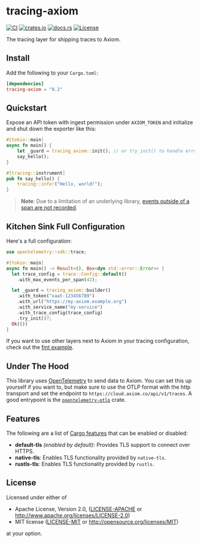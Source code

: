 # tracing-axiom

[![CI](https://github.com/axiomhq/tracing-axiom/workflows/CI/badge.svg)](https://github.com/axiomhq/tracing-axiom/actions?query=workflow%3ACI)
[![crates.io](https://img.shields.io/crates/v/tracing-axiom.svg)](https://crates.io/crates/tracing-axiom)
[![docs.rs](https://docs.rs/tracing-axiom/badge.svg)](https://docs.rs/tracing-axiom/)
[![License](https://img.shields.io/crates/l/tracing-axiom)](LICENSE-APACHE)

The tracing layer for shipping traces to Axiom.

## Install

Add the following to your `Cargo.toml`:

```toml
[dependencies]
tracing-axiom = "0.2"
```

## Quickstart

Expose an API token with ingest permission under `AXIOM_TOKEN` and initialize
and shut down the exporter like this:

```rust
#[tokio::main]
async fn main() {
    let _guard = tracing_axiom::init(); // or try_init() to handle errors
    say_hello();
}

#[tracing::instrument]
pub fn say_hello() {
    tracing::info!("Hello, world!");
}
```

> **Note**: Due to a limitation of an underlying library, [events outside of a 
> span are not recorded](https://docs.rs/tracing-opentelemetry/0.17.4/src/tracing_opentelemetry/layer.rs.html#807).

## Kitchen Sink Full Configuration

Here's a full configuration:

```rust
use opentelemetry::sdk::trace;

#[tokio::main]
async fn main() -> Result<(), Box<dyn std::error::Error>> {
  let trace_config = trace::Config::default()
    .with_max_events_per_span(42);

  let _guard = tracing_axiom::builder()
    .with_token("xaat-123456789")
    .with_url("https://my-axiom.example.org")
    .with_service_name("my-service")
    .with_trace_config(trace_config)
    .try_init()?;
  Ok(())
}
```

If you want to use other layers next to Axiom in your tracing configuration, 
check out the [fmt example](./examples/fmt).

## Under The Hood

This library uses [OpenTelemetry](https://opentelemetry.io) to send data to
Axiom.
You can set this up yourself if you want to, but make sure to use the OTLP 
format with the http transport and set the endpoint to
`https://cloud.axiom.co/api/v1/traces`.
A good entrypoint is the
[`opentelemetry-otlp`](https://docs.rs/opentelemetry-otlp) crate.

## Features

The following are a list of
[Cargo features](https://doc.rust-lang.org/stable/cargo/reference/features.html#the-features-section)
that can be enabled or disabled:

- **default-tls** _(enabled by default)_: Provides TLS support to connect
  over HTTPS.
- **native-tls**: Enables TLS functionality provided by `native-tls`.
- **rustls-tls**: Enables TLS functionality provided by `rustls`.

## License

Licensed under either of

- Apache License, Version 2.0, ([LICENSE-APACHE](LICENSE-APACHE) or http://www.apache.org/licenses/LICENSE-2.0)
- MIT license ([LICENSE-MIT](LICENSE-MIT) or http://opensource.org/licenses/MIT)

at your option.